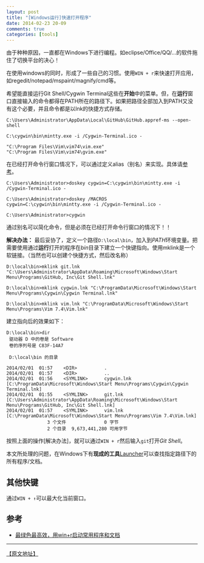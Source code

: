 ```yaml
---
layout: post
title: "[Windows运行]快速打开程序"
date: 2014-02-23 20-09
comments: true
categories: [tools]
---
```


由于种种原因，一直都在Windows下进行编程。如eclipse/Office/QQ/...的软件拖住了切换平台的决心！

在使用windows的同时，形成了一些自己的习惯。使用`WIN + r`来快速打开应用，如regedit/notepad/mspaint/magnify/cmd等。

希望能直接运行Git Shell/Cygwin Terminal这些在**开始**中的菜单。但，在**运行**窗口直接输入的命令都得在PATH所在的路径下。如果把路径全部加入到PATH又没有这个必要，并且命令都是以lnk的快捷方式存储。

```
C:\Users\Administrator\AppData\Local\GitHub\GitHub.appref-ms --open-shell

C:\cygwin\bin\mintty.exe -i /Cygwin-Terminal.ico -

"C:\Program Files\Vim\vim74\vim.exe"
"C:\Program Files\Vim\vim74\gvim.exe"

```

在已经打开命令行窗口情况下，可以通过定义alias（别名）来实现。具体请[参考](http://blog.sina.com.cn/s/blog_9bf4cb690101byho.html)。

```
C:\Users\Administrator>doskey cygwin=C:\cygwin\bin\mintty.exe -i /Cygwin-Terminal.ico -

C:\Users\Administrator>doskey /MACROS
cygwin=C:\cygwin\bin\mintty.exe -i /Cygwin-Terminal.ico -

C:\Users\Administrator>cygwin

```

通过别名可以简化命令，但是必须在已经打开命令行窗口的情况下！！

**解决办法：**
最后妥协了，定义一个路径`D:\local\bin`，加入到*PATH*环境变量。把需要使用通过**运行**打开的程序在*bin*目录下建立一个快键指向。使用mklink是一个软链接。（当然也可以创建个快捷方式，然后改名称）

```
D:\local\bin>mklink git.lnk "C:\Users\Administrator\AppData\Roaming\Microsoft\Windows\Start Menu\Programs\GitHub, Inc\Git Shell.lnk"

D:\local\bin>mklink cygwin.lnk "C:\ProgramData\Microsoft\Windows\Start Menu\Programs\Cygwin\Cygwin Terminal.lnk"

D:\local\bin>mklink vim.lnk "C:\ProgramData\Microsoft\Windows\Start Menu\Programs\Vim 7.4\Vim.lnk"

```

建立指向后的效果如下：

```
D:\local\bin>dir
 驱动器 D 中的卷是 Software
 卷的序列号是 C83F-14A7

 D:\local\bin 的目录

2014/02/01  01:57    <DIR>          .
2014/02/01  01:57    <DIR>          ..
2014/02/01  01:56    <SYMLINK>      cygwin.lnk [C:\ProgramData\Microsoft\Windows\Start Menu\Programs\Cygwin\Cygwin Terminal.lnk]
2014/02/01  01:55    <SYMLINK>      git.lnk [C:\Users\Administrator\AppData\Roaming\Microsoft\Windows\Start Menu\Programs\GitHub, Inc\Git Shell.lnk]
2014/02/01  01:57    <SYMLINK>      vim.lnk [C:\ProgramData\Microsoft\Windows\Start Menu\Programs\Vim 7.4\Vim.lnk]
               3 个文件              0 字节
               2 个目录  9,673,441,280 可用字节

```

按照上面的操作[解决办法]，就可以通过`WIN + r`然后输入`git`打开*Git Shell*。

本文所处理的问题，在Windows下有**现成的工具**[Launcher](http://www.launchy.net/)可以查找指定路径下的所有程序/文档。

## 其他快键

通过`WIN + ↑`可以最大化当前窗口。

## 参考

*   [最绿色最高效，用win+r启动常用程序和文档](http://xbeta.info/win-run.htm)

* * * 
[【原文地址】](http://winseliu.logdown.com/posts/2014/02/23/quickly-open-program-in-windows)
